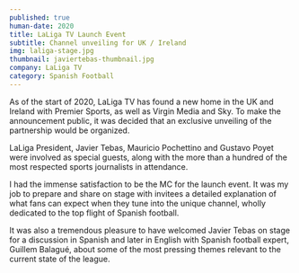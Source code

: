 ```yaml
---
published: true
human-date: 2020
title: LaLiga TV Launch Event
subtitle: Channel unveiling for UK / Ireland
img: laliga-stage.jpg
thumbnail: javiertebas-thumbnail.jpg
company: LaLiga TV
category: Spanish Football
---
```

As of the start of 2020, LaLiga TV has found a new home in the UK and Ireland with Premier Sports, as well as Virgin Media and Sky. To make the announcement public, it was decided that an exclusive unveiling of the partnership would be organized.

LaLiga President, Javier Tebas, Mauricio Pochettino and Gustavo Poyet were involved as special guests, along with the more than a hundred of the most respected sports journalists in attendance.

I had the immense satisfaction to be the MC for the launch event. It was my job to prepare and share on stage with invitees a detailed explanation of what fans can expect when they tune into the unique channel, wholly dedicated to the top flight of Spanish football.

It was also a tremendous pleasure to have welcomed Javier Tebas on stage for a discussion in Spanish and later in English with Spanish football expert, Guillem Balagué, about some of the most pressing themes relevant to the current state of the league.